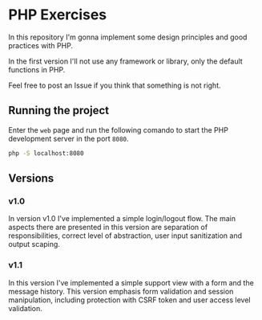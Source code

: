 # PHP Exercises

In this repository I'm gonna implement some design principles and good practices with PHP.

In the first version I'll not use any framework or library, only the default functions in PHP.

Feel free to post an Issue if you think that something is not right.

## Running the project

Enter the `web` page and run the following comando to start the PHP development server in the port `8080`.

```bash
php -S localhost:8080
```

## Versions

### v1.0

In version v1.0 I've implemented a simple login/logout flow. The main aspects there are presented in this version are separation of responsibilities, correct level of abstraction, user input sanitization and output scaping.

### v1.1

In this version I've implemented a simple support view with a form and the message history. This version emphasis form validation and session manipulation, including protection with CSRF token and user access level validation.
